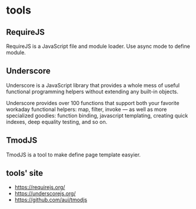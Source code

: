 # tools

## RequireJS

RequireJS is a JavaScript file and module loader. Use async mode to define module.

## Underscore

Underscore is a JavaScript library that provides a whole mess of useful functional programming helpers without extending any built-in objects.

Underscore provides over 100 functions that support both your favorite workaday functional helpers: map, filter, invoke — as well as more specialized goodies: function binding, javascript templating, creating quick indexes, deep equality testing, and so on.

## TmodJS

TmodJS is a tool to make define page template easyier.  

## tools' site

- <https://requirejs.org/>
- <https://underscorejs.org/>
- <https://github.com/aui/tmodjs>
